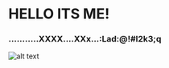 # HELLO ITS ME!

### ...........XXXX....XXx...:Lad:@!#l2k3;q

![alt text][logo]

[logo]: http://vignette4.wikia.nocookie.net/warframe/images/5/5f/Famous-characters-Troll-face-45719.png/revision/latest?cb=20140702154027 "NIMBUS 2.0"
